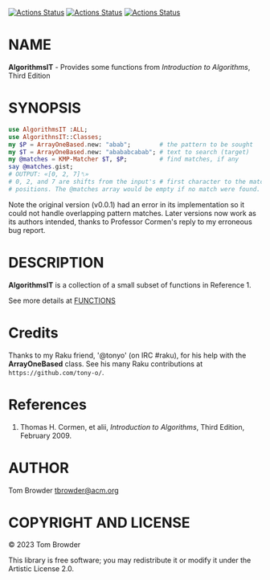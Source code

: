 [![Actions Status](https://github.com/tbrowder/AlgorithmsIT/actions/workflows/linux.yml/badge.svg)](https://github.com/tbrowder/AlgorithmsIT/actions) [![Actions Status](https://github.com/tbrowder/AlgorithmsIT/actions/workflows/macos.yml/badge.svg)](https://github.com/tbrowder/AlgorithmsIT/actions) [![Actions Status](https://github.com/tbrowder/AlgorithmsIT/actions/workflows/windows.yml/badge.svg)](https://github.com/tbrowder/AlgorithmsIT/actions)

NAME
====

**AlgorithmsIT** - Provides some functions from *Introduction to Algorithms*, Third Edition

SYNOPSIS
========

```raku
use AlgorithmsIT :ALL;
use AlgorithnsIT::Classes;
my $P = ArrayOneBased.new: "abab";        # the pattern to be sought
my $T = ArrayOneBased.new: "abababcabab"; # text to search (target)
my @matches = KMP-Matcher $T, $P;         # find matches, if any
say @matches.gist;
# OUTPUT: «[0, 2, 7]␤»
# 0, 2, and 7 are shifts from the input's # first character to the match
# positions. The @matches array would be empty if no match were found.
```

Note the original version (v0.0.1) had an error in its implementation so it could not handle overlapping pattern matches. Later versions now work as its authors intended, thanks to Professor Cormen's reply to my erroneous bug report.

DESCRIPTION
===========

**AlgorithmsIT** is a collection of a small subset of functions in Reference 1.

See more details at [FUNCTIONS](./FUNCTIONS.md)

Credits
=======

Thanks to my Raku friend, '@tonyo' (on IRC #raku), for his help with the **ArrayOneBased** class. See his many Raku contributions at `https://github.com/tony-o/`.

References
==========

1. Thomas H. Cormen, et alii, *Introduction to Algorithms*, Third Edition, February 2009.

AUTHOR
======

Tom Browder <tbrowder@acm.org>

COPYRIGHT AND LICENSE
=====================

© 2023 Tom Browder

This library is free software; you may redistribute it or modify it under the Artistic License 2.0.


